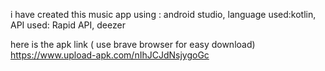 i have created this music app using : android studio,
language used:kotlin,
API used: Rapid API, deezer

here is the apk link ( use brave browser for easy download) https://www.upload-apk.com/nIhJCJdNsjygoGc
